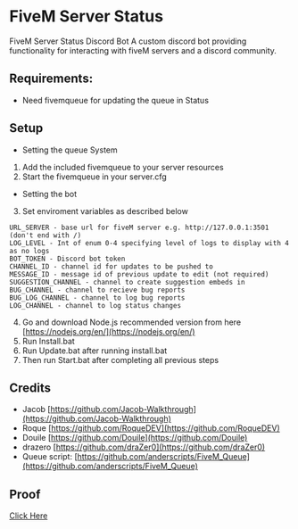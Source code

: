 # FiveM Server Status
FiveM Server Status Discord Bot
A custom discord bot providing functionality for interacting with fiveM servers and a discord community.
## Requirements:
-  Need fivemqueue for updating the queue in Status
## Setup
- Setting the queue System
1.  Add the included fivemqueue to your server resources
2.  Start the fivemqueue in your server.cfg
- Setting the bot
3.  Set enviroment variables as described below
```
URL_SERVER - base url for fiveM server e.g. http://127.0.0.1:3501 (don't end with /)
LOG_LEVEL - Int of enum 0-4 specifying level of logs to display with 4 as no logs
BOT_TOKEN - Discord bot token
CHANNEL_ID - channel id for updates to be pushed to
MESSAGE_ID - message id of previous update to edit (not required)
SUGGESTION_CHANNEL - channel to create suggestion embeds in
BUG_CHANNEL - channel to recieve bug reports
BUG_LOG_CHANNEL - channel to log bug reports
LOG_CHANNEL - channel to log status changes
```
4. Go and download Node.js recommended version from here [https://nodejs.org/en/](https://nodejs.org/en/)
5. Run Install.bat
6. Run Update.bat after running install.bat
7. Then run Start.bat after completing all previous steps
## Credits
- Jacob [https://github.com/Jacob-Walkthrough](https://github.com/Jacob-Walkthrough)
-   Roque  [https://github.com/RoqueDEV](https://github.com/RoqueDEV)
-   Douile  [https://github.com/Douile](https://github.com/Douile)
-   drazero  [https://github.com/draZer0](https://github.com/draZer0)
-   Queue script:  [https://github.com/anderscripts/FiveM_Queue](https://github.com/anderscripts/FiveM_Queue)

## Proof

[Click Here](https://cdn.discordapp.com/attachments/817543818055254016/844177968553394226/unknown.png)
